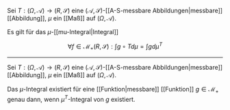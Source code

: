 Sei $T : (\Omega, \mathcal{A}) \to (R, \mathscr{S})$ eine $(\mathcal{A}, \mathscr{S})$-[[A-S-messbare Abbildungen|messbare]] [[Abbildung]], $\mu$ ein [[Maß]] auf $(\Omega, \mathcal{A})$.

Es gilt für das $\mu$-[[mu-Integral|Integral]]

$$
	\forall f \in \mathcal{M}_+ (R, \mathscr{S}) : \int g \circ T d\mu = \int g d\mu^T
$$

---

Sei $T : (\Omega, \mathcal{A}) \to (R, \mathscr{S})$ eine $(\mathcal{A}, \mathscr{S})$-[[A-S-messbare Abbildungen|messbare]] [[Abbildung]], $\mu$ ein [[Maß]] auf $(\Omega, \mathcal{A})$.

Das $\mu$-Integral existiert für eine [[Funktion|messbare]] [[Funktion]] $g \in \mathcal{M}_+$ genau dann, wenn $\mu^T$-Integral von $g$ existiert.